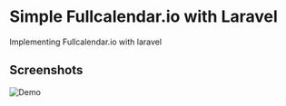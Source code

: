 
# Simple Fullcalendar.io with Laravel

Implementing Fullcalendar.io with laravel 

  
## Screenshots

![Demo](https://raw.github.com/erastimothy/laravel-fullcalendar/main/public/demo.gif)

